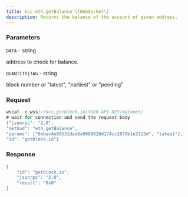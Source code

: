 ```yaml
---
title: kcc:eth_getBalance \[WebSocket\]
description: Returns the balance of the account of given address.
---
```


### Parameters


`DATA` - string

address to check for balance.

`QUANTITY|TAG` - string

block number or "latest", "earliest" or "pending"

### Request

``` java
wscat -c wss://kcc.getblock.io/YOUR-API-KEY/mainnet/ 
# wait for connection and send the request body 
{"jsonrpc": "2.0",
"method": "eth_getBalance",
"params": ["0xbec4e80531dad6a9989828d174cc2878b1e3123d", "latest"],
"id": "getblock.io"}
```

###  Response

``` java
{
    "id": "getblock.io",
    "jsonrpc": "2.0",
    "result": "0x0"
}
```

